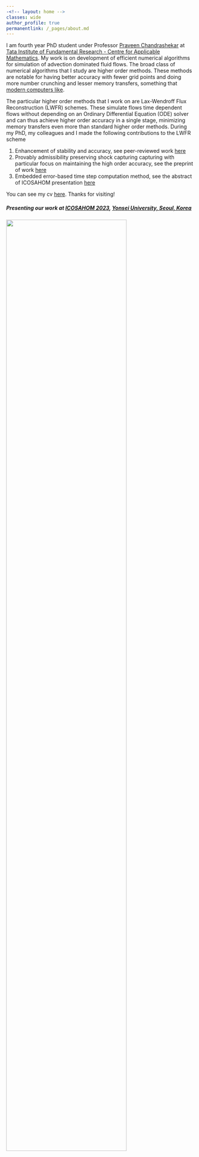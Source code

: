```yaml
---
-<!-- layout: home -->
classes: wide
author_profile: true
permanentlink: /_pages/about.md
---
```

I am fourth year PhD student under Professor [Praveen Chandrashekar](cpraveen.github.io) at [Tata Institute of Fundamental Research - Centre for Applicable Mathematics](math.tifrbng.res.in). My work is on development of efficient numerical algorithms for simulation of advection dominated fluid flows. The broad class of numerical algorithms that I study are higher order methods. These methods are notable for having better accuracy with fewer grid points and doing more number crunching and lesser memory transfers, something that [modern computers like](https://www.sciencedirect.com/science/article/pii/S0010465514002549).

The particular higher order methods that I work on are Lax-Wendroff Flux Reconstruction (LWFR) schemes. These simulate flows time dependent flows without depending on an Ordinary Differential Equation (ODE) solver and can thus achieve higher order accuracy in a single stage, minimizing memory transfers even more than standard higher order methods. During my PhD, my colleagues and I made the following contributions to the LWFR scheme
1. Enhancement of stability and accuracy, see peer-reviewed work [here](https://www.sciencedirect.com/science/article/pii/S0021999122004855)
2. Provably admissibility preserving shock capturing capturing with particular focus on maintaining the high order accuracy, see the preprint of work [here](https://arxiv.org/abs/2305.10781)
3. Embedded error-based time step computation method, see the abstract of ICOSAHOM presentation [here](https://sigongji.icosahom2023.org/wp/SessionPaperList.asp?code=2C3)

You can see my cv [here](cv.pdf). Thanks for visiting!
##### Presenting our work at [ICOSAHOM 2023](https://icosahom2023.org/), [Yonsei University, Seoul, Korea](https://www.yonsei.ac.kr/en_sc/index.jsp)
<img src="assets/icosahom.png" width="80%"/>
